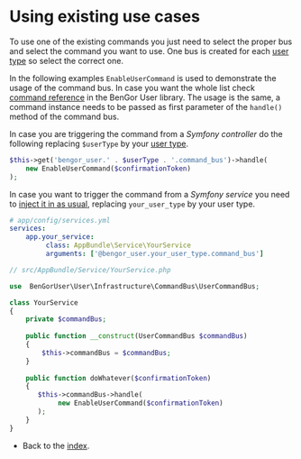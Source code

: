 # Using existing use cases

To use one of the existing commands you just need to select the proper bus and select the command you
want to use. One bus is created for each [user type](usage_multiple_users.md) so select the correct one.

In the following examples `EnableUserCommand` is used to demonstrate the usage of the command bus. In case you want the
whole list check [command reference](https://github.com/BenGorUser/User/blob/master/docs/command.md) in the BenGor 
User library. The usage is the same, a command instance needs to be passed as first parameter of the `handle()` method
of the command bus.

In case you are triggering the command from a *Symfony controller* do the following replacing `$userType` by your 
[user type](usage_multiple_users.md).

```php 
$this->get('bengor_user.' . $userType . '.command_bus')->handle(
    new EnableUserCommand($confirmationToken)
);
```

In case you want to trigger the command from a *Symfony service* you need to 
[inject it in as usual](http://symfony.com/doc/current/book/service_container.html#referencing-injecting-services), 
replacing `your_user_type` by your user type.

```yml
# app/config/services.yml
services:
    app.your_service:
         class: AppBundle\Service\YourService
         arguments: ['@bengor_user.your_user_type.command_bus']
```
 
```php
// src/AppBundle/Service/YourService.php

use  BenGorUser\User\Infrastructure\CommandBus\UserCommandBus;

class YourService 
{
    private $commandBus;
    
    public function __construct(UserCommandBus $commandBus) 
    {
        $this->commandBus = $commandBus;
    }
    
    public function doWhatever($confirmationToken) 
    {
       $this->commandBus->handle(
            new EnableUserCommand($confirmationToken)
       );
    }
}
```
- Back to the [index](index.md).
